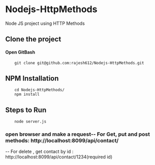 # Nodejs-HttpMethods
Node JS project using HTTP Methods
## Clone the project
#### Open GitBash
		git clone git@github.com:rajesh612/Nodejs-HttpMethods.git
## NPM Installation
		cd Nodejs-HttpMethods/
		npm install
## Steps to Run
		node server.js
### open browser and make a request-- For Get, put and post methods: http://localhost:8099/api/contact/
-- For delete , get contact by id : http://localhost:8099/api/contact/1234(required id)

